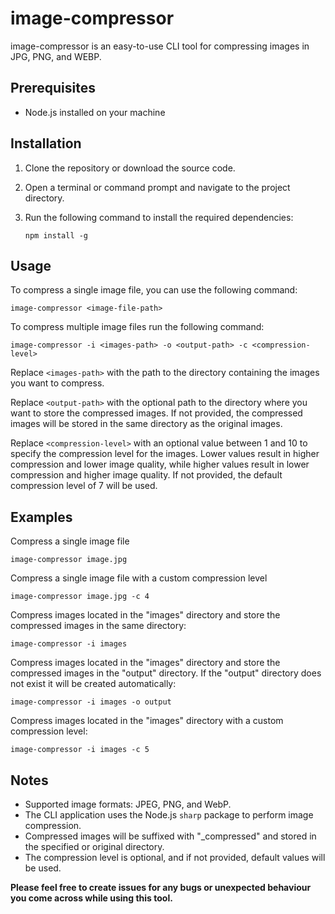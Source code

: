 # image-compressor

image-compressor is an easy-to-use CLI tool for compressing images in JPG, PNG, and WEBP.

## Prerequisites

- Node.js installed on your machine

## Installation

1. Clone the repository or download the source code.
2. Open a terminal or command prompt and navigate to the project directory.
3. Run the following command to install the required dependencies:

   ```shell
   npm install -g
   ```

## Usage

To compress a single image file, you can use the following command:

```shell
image-compressor <image-file-path>
```

To compress multiple image files run the following command:

```shell
image-compressor -i <images-path> -o <output-path> -c <compression-level>
```

Replace `<images-path>` with the path to the directory containing the images you want to compress.

Replace `<output-path>` with the optional path to the directory where you want to store the compressed images. If not provided, the compressed images will be stored in the same directory as the original images.

Replace `<compression-level>` with an optional value between 1 and 10 to specify the compression level for the images. Lower values result in higher compression and lower image quality, while higher values result in lower compression and higher image quality. If not provided, the default compression level of 7 will be used.

## Examples

Compress a single image file

```shell
image-compressor image.jpg
```

Compress a single image file with a custom compression level

```shell
image-compressor image.jpg -c 4
```

Compress images located in the "images" directory and store the compressed images in the same directory:

```shell
image-compressor -i images
```

Compress images located in the "images" directory and store the compressed images in the "output" directory. If the "output" directory does not exist it will be created automatically:

```shell
image-compressor -i images -o output
```

Compress images located in the "images" directory with a custom compression level:

```shell
image-compressor -i images -c 5
```

## Notes

- Supported image formats: JPEG, PNG, and WebP.
- The CLI application uses the Node.js `sharp` package to perform image compression.
- Compressed images will be suffixed with "\_compressed" and stored in the specified or original directory.
- The compression level is optional, and if not provided, default values will be used.

**Please feel free to create issues for any bugs or unexpected behaviour you come across while using this tool.**
